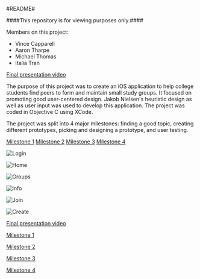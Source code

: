 #README#

####This repository is for viewing purposes only.####

Members on this project:
* Vince Capparell
* Aaron Tharpe
* Michael Thomas
* Italia Tran

[Final presentation video](https://www.youtube.com/watch?v=l-lpWqFChjk)

The purpose of this project was to create an iOS application to help college students find peers to form and maintain small study groups. It focused on promoting good user-centered design. Jakob Nielsen's heuristic design as well as user input was used to develop this application. The project was coded in Objective C using XCode.

The project was split into 4 major milestones: finding a good topic, creating different prototypes, picking and designing a prototype, and user testing.

[Milestone 1](https://drive.google.com/file/d/0B2wvpMZu6BU6QXRfVHFZY09JZ00/view?usp=sharing)  [Milestone 2](https://drive.google.com/open?id=0B2wvpMZu6BU6Z3hva1FQMm9GTnM&authuser=0)  [Milestone 3](https://drive.google.com/open?id=0B2wvpMZu6BU6MWJTWDJCTGlIR1E&authuser=0)  [Milestone 4](https://drive.google.com/open?id=0B2wvpMZu6BU6LXZqZHA0cE9SS28&authuser=0)


![Login](http://i.imgur.com/zXYkIJj.png)

![Home](http://i.imgur.com/Pjubp2i.png)

![Groups](http://i.imgur.com/HlvY9AH.png)

![Info](http://i.imgur.com/ji6FSvd.png)

![Join](http://i.imgur.com/smXDwPJ.png)

![Create](http://i.imgur.com/4JuRseE.png)

[Final presentation video](https://www.youtube.com/watch?v=l-lpWqFChjk)

[Milestone 1](https://drive.google.com/file/d/0B2wvpMZu6BU6QXRfVHFZY09JZ00/view?usp=sharing)

[Milestone 2](https://drive.google.com/open?id=0B2wvpMZu6BU6Z3hva1FQMm9GTnM&authuser=0)

[Milestone 3](https://drive.google.com/open?id=0B2wvpMZu6BU6MWJTWDJCTGlIR1E&authuser=0)

[Milestone 4](https://drive.google.com/open?id=0B2wvpMZu6BU6LXZqZHA0cE9SS28&authuser=0)

